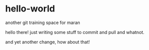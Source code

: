 # hello-world
another git training space for maran

hello there! just writing some stuff to commit and pull and whatnot.

and yet another change, how about that!
